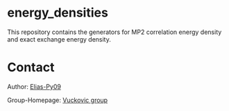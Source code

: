 # energy_densities
This repository contains the generators for MP2 correlation energy density and exact exchange energy density.


# Contact
Author: [Elias-Py09](https://github.com/Elias-Py09) 

Group-Homepage: [Vuckovic group](https://www.stefanvuckovic.com/)

